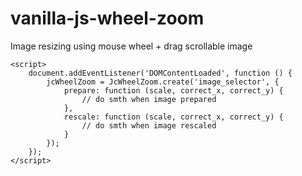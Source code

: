 # vanilla-js-wheel-zoom

Image resizing using mouse wheel + drag scrollable image

```
<script>
    document.addEventListener('DOMContentLoaded', function () {
        jcWheelZoom = JcWheelZoom.create('image_selector', {
            prepare: function (scale, correct_x, correct_y) {
                // do smth when image prepared
            },
            rescale: function (scale, correct_x, correct_y) {
                // do smth when image rescaled
            }
        });
    });
</script>
```
